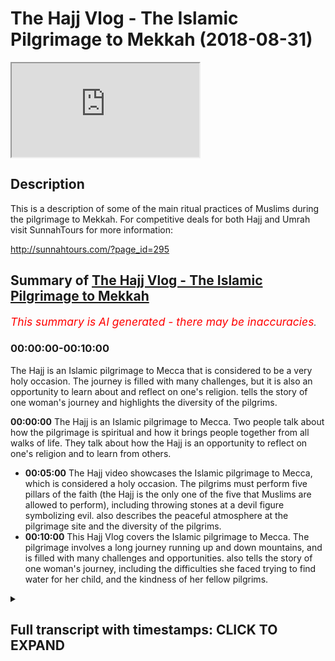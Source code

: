 # The Hajj Vlog - The Islamic Pilgrimage to Mekkah (2018-08-31)

<iframe loading='lazy' allow='autoplay' src='https://www.youtube.com/embed/uuY1dzbOJuA'></iframe>

## Description

This is a description of some of the main ritual practices of Muslims during the pilgrimage to Mekkah. For competitive deals for both Hajj and Umrah visit SunnahTours for more information:

<http://sunnahtours.com/?page_id=295>

## Summary of [The Hajj Vlog - The Islamic Pilgrimage to Mekkah](https://www.youtube.com/watch?v=uuY1dzbOJuA)

*<span style="color:red; font-size:125%">This summary is AI generated - there may be inaccuracies</span>. [](/)*

### <a onclick="modifyYTiframeseektime('0')">00:00:00-00:10:00</a>

The Hajj is an Islamic pilgrimage to Mecca that is considered to be a very holy occasion. The journey is filled with many challenges, but it is also an opportunity to learn about and reflect on one's religion.  tells the story of one woman's journey and highlights the diversity of the pilgrims.

**<a onclick="modifyYTiframeseektime('0')">00:00:00</a>** The Hajj is an Islamic pilgrimage to Mecca. Two people talk about how the pilgrimage is spiritual and how it brings people together from all walks of life. They talk about how the Hajj is an opportunity to reflect on one's religion and to learn from others.

* **<a onclick="modifyYTiframeseektime('300')">00:05:00</a>** The Hajj video showcases the Islamic pilgrimage to Mecca, which is considered a holy occasion. The pilgrims must perform five pillars of the faith (the Hajj is the only one of the five that Muslims are allowed to perform), including throwing stones at a devil figure symbolizing evil.  also describes the peaceful atmosphere at the pilgrimage site and the diversity of the pilgrims.
* **<a onclick="modifyYTiframeseektime('600')">00:10:00</a>** This Hajj Vlog covers the Islamic pilgrimage to Mecca. The pilgrimage involves a long journey running up and down mountains, and is filled with many challenges and opportunities.  also tells the story of one woman's journey, including the difficulties she faced trying to find water for her child, and the kindness of her fellow pilgrims.

<details><summary><h2>Full transcript with timestamps: CLICK TO EXPAND</h2></summary>

<a onclick="modifyYTiframeseektime('0')">0:00:00</a> two in the morning this is the best time  
<a onclick="modifyYTiframeseektime('16')">0:00:16</a> G promoting some Natasia representing  
<a onclick="modifyYTiframeseektime('20')">0:00:20</a> the bagel oh no babe no make enough  
<a onclick="modifyYTiframeseektime('28')">0:00:28</a>  he could've made  
<a onclick="modifyYTiframeseektime('35')">0:00:35</a> the breakaway let me kind of  
<a onclick="modifyYTiframeseektime('44')">0:00:44</a>  he could've made  
<a onclick="modifyYTiframeseektime('62')">0:01:02</a> their sacrifice  
<a onclick="modifyYTiframeseektime('65')">0:01:05</a> and this wedge was they here publication  
<a onclick="modifyYTiframeseektime('68')">0:01:08</a> was there  
<a onclick="modifyYTiframeseektime('70')">0:01:10</a> for that period of time for two days now  
<a onclick="modifyYTiframeseektime('72')">0:01:12</a> it's because of your mouth people I want  
<a onclick="modifyYTiframeseektime('75')">0:01:15</a> to come to Mina and the space that we  
<a onclick="modifyYTiframeseektime('77')">0:01:17</a> have we're forced to sleep first  
<a onclick="modifyYTiframeseektime('81')">0:01:21</a> so in this room and away in here there  
<a onclick="modifyYTiframeseektime('83')">0:01:23</a> might be how many people  
<a onclick="modifyYTiframeseektime('84')">0:01:24</a> they typically have a to the point of  
<a onclick="modifyYTiframeseektime('87')">0:01:27</a> the first move location if you look at  
<a onclick="modifyYTiframeseektime('89')">0:01:29</a> the kind of bench there  
<a onclick="modifyYTiframeseektime('93')">0:01:33</a> one right next to the other what I love  
<a onclick="modifyYTiframeseektime('95')">0:01:35</a> about men are for myself please the fact  
<a onclick="modifyYTiframeseektime('97')">0:01:37</a> that where you meet different brothers  
<a onclick="modifyYTiframeseektime('98')">0:01:38</a> every year so because you did such  
<a onclick="modifyYTiframeseektime('100')">0:01:40</a> confined spaces you have to talk to the  
<a onclick="modifyYTiframeseektime('102')">0:01:42</a> guy next to you you break down them  
<a onclick="modifyYTiframeseektime('104')">0:01:44</a> kinda party years he literally showed  
<a onclick="modifyYTiframeseektime('106')">0:01:46</a> older and you end up making good friends  
<a onclick="modifyYTiframeseektime('109')">0:01:49</a> here and bonding over like start off my  
<a onclick="modifyYTiframeseektime('112')">0:01:52</a> religion and start sharing best  
<a onclick="modifyYTiframeseektime('114')">0:01:54</a> practices in stuff will help you make go  
<a onclick="modifyYTiframeseektime('117')">0:01:57</a> are what helps you in your ibadan stupid  
<a onclick="modifyYTiframeseektime('120')">0:02:00</a> are so ii mean i just love sharing back  
<a onclick="modifyYTiframeseektime('123')">0:02:03</a> best practices here with different  
<a onclick="modifyYTiframeseektime('124')">0:02:04</a> different brothers every single year  
<a onclick="modifyYTiframeseektime('125')">0:02:05</a> when you go back to like i think it for  
<a onclick="modifyYTiframeseektime('132')">0:02:12</a> me i've already gotten incredible sense  
<a onclick="modifyYTiframeseektime('133')">0:02:13</a> of appreciation for everything more  
<a onclick="modifyYTiframeseektime('142')">0:02:22</a> space it makes you think wow look at  
<a onclick="modifyYTiframeseektime('145')">0:02:25</a> this will be given  
<a onclick="modifyYTiframeseektime('175')">0:02:55</a> why over here and this is the ninth day  
<a onclick="modifyYTiframeseektime('178')">0:02:58</a> of the Hajj and is the most important  
<a onclick="modifyYTiframeseektime('181')">0:03:01</a> day of the hatch a Jaffa which is the  
<a onclick="modifyYTiframeseektime('184')">0:03:04</a> hatch is Arabic so without coming to  
<a onclick="modifyYTiframeseektime('187')">0:03:07</a> this place then your heart is no except  
<a onclick="modifyYTiframeseektime('190')">0:03:10</a> it's one of the main pillars is the  
<a onclick="modifyYTiframeseektime('192')">0:03:12</a> biggest pillow the hatch I wonder is  
<a onclick="modifyYTiframeseektime('195')">0:03:15</a> this basically you come from panelizer  
<a onclick="modifyYTiframeseektime('196')">0:03:16</a> morning time and you spend the whole day  
<a onclick="modifyYTiframeseektime('198')">0:03:18</a> here as you can see kind of around the  
<a onclick="modifyYTiframeseektime('200')">0:03:20</a> world what the gist is that you  
<a onclick="modifyYTiframeseektime('203')">0:03:23</a> secluded  
<a onclick="modifyYTiframeseektime('208')">0:03:28</a> specialized diet but also any do I think  
<a onclick="modifyYTiframeseektime('210')">0:03:30</a> making some location activation this is  
<a onclick="modifyYTiframeseektime('213')">0:03:33</a> what the 90 days were about literally  
<a onclick="modifyYTiframeseektime('215')">0:03:35</a> coming here being here and supplication  
<a onclick="modifyYTiframeseektime('226')">0:03:46</a> and  
<a onclick="modifyYTiframeseektime('235')">0:03:55</a> [Music]  
<a onclick="modifyYTiframeseektime('266')">0:04:26</a> and it's an amazing feeling being  
<a onclick="modifyYTiframeseektime('267')">0:04:27</a> amongst millions of people everybody's  
<a onclick="modifyYTiframeseektime('270')">0:04:30</a> been in the same direction towards the  
<a onclick="modifyYTiframeseektime('273')">0:04:33</a> same goal  
<a onclick="modifyYTiframeseektime('273')">0:04:33</a> and it's very spiritual it's area so we  
<a onclick="modifyYTiframeseektime('276')">0:04:36</a> have all different types of people  
<a onclick="modifyYTiframeseektime('277')">0:04:37</a> performing the Hajj this year from the  
<a onclick="modifyYTiframeseektime('280')">0:04:40</a> young to the old my sleeping bag  
<a onclick="modifyYTiframeseektime('295')">0:04:55</a> everyone's packed thanks to each other  
<a onclick="modifyYTiframeseektime('299')">0:04:59</a> minimal gaps between each other so we  
<a onclick="modifyYTiframeseektime('302')">0:05:02</a> can be considerate to other people  
<a onclick="modifyYTiframeseektime('317')">0:05:17</a> fulfill that refinement  
<a onclick="modifyYTiframeseektime('321')">0:05:21</a> and tomorrow girl to study the down  
<a onclick="modifyYTiframeseektime('324')">0:05:24</a> at the camera and then we will go to the  
<a onclick="modifyYTiframeseektime('328')">0:05:28</a> pattern either by foot to about taxi  
<a onclick="modifyYTiframeseektime('331')">0:05:31</a> sure yeah we'll see how you feel  
<a onclick="modifyYTiframeseektime('332')">0:05:32</a> tomorrow just seven seconds you're on  
<a onclick="modifyYTiframeseektime('338')">0:05:38</a> the cover for me Messiah is way tougher  
<a onclick="modifyYTiframeseektime('342')">0:05:42</a> Marwa seven times and then fun  
<a onclick="modifyYTiframeseektime('345')">0:05:45</a> completion  
<a onclick="modifyYTiframeseektime('347')">0:05:47</a> [Music]  
<a onclick="modifyYTiframeseektime('352')">0:05:52</a> our actually complete all the pillars of  
<a onclick="modifyYTiframeseektime('356')">0:05:56</a> our Patrick  
<a onclick="modifyYTiframeseektime('361')">0:06:01</a> all of our group are here and we're  
<a onclick="modifyYTiframeseektime('364')">0:06:04</a> camping in the desert it's a beautiful  
<a onclick="modifyYTiframeseektime('366')">0:06:06</a> sight people from all over it's a real  
<a onclick="modifyYTiframeseektime('373')">0:06:13</a> situation right now I feel like  
<a onclick="modifyYTiframeseektime('378')">0:06:18</a> descriptions of the day of judgment  
<a onclick="modifyYTiframeseektime('380')">0:06:20</a> every like so many people walk in one  
<a onclick="modifyYTiframeseektime('382')">0:06:22</a> direction look everyone's cost against  
<a onclick="modifyYTiframeseektime('384')">0:06:24</a> one another through like it reminds me  
<a onclick="modifyYTiframeseektime('392')">0:06:32</a> of the movie you know when there's like  
<a onclick="modifyYTiframeseektime('394')">0:06:34</a> a storm or tsunami and then they have to  
<a onclick="modifyYTiframeseektime('397')">0:06:37</a> evacuate like areas they like they go to  
<a onclick="modifyYTiframeseektime('401')">0:06:41</a> like a church inside and then they sleep  
<a onclick="modifyYTiframeseektime('403')">0:06:43</a> in the church it reminds me of that but  
<a onclick="modifyYTiframeseektime('405')">0:06:45</a> outside I could never imagine having  
<a onclick="modifyYTiframeseektime('409')">0:06:49</a> super like this everything we sleep with  
<a onclick="modifyYTiframeseektime('412')">0:06:52</a> the scorpions in the and ants okay I  
<a onclick="modifyYTiframeseektime('423')">0:07:03</a> think we say good night for now  
<a onclick="modifyYTiframeseektime('424')">0:07:04</a> inshallah we will reconvene after  
<a onclick="modifyYTiframeseektime('434')">0:07:14</a> biggest muscle  
<a onclick="modifyYTiframeseektime('439')">0:07:19</a> [Music]  
<a onclick="modifyYTiframeseektime('445')">0:07:25</a> sorry 100 allow just leaving the leaper  
<a onclick="modifyYTiframeseektime('449')">0:07:29</a> now working through  
<a onclick="modifyYTiframeseektime('451')">0:07:31</a> as you can see millions of people are  
<a onclick="modifyYTiframeseektime('452')">0:07:32</a> gathered today  
<a onclick="modifyYTiframeseektime('454')">0:07:34</a> literally shoulder-to-shoulder this road  
<a onclick="modifyYTiframeseektime('457')">0:07:37</a> before when we came in it wasn't busy at  
<a onclick="modifyYTiframeseektime('459')">0:07:39</a> all and now we look it's full of  
<a onclick="modifyYTiframeseektime('463')">0:07:43</a> different nationalities  
<a onclick="modifyYTiframeseektime('465')">0:07:45</a> it's a very poor inspiring experience  
<a onclick="modifyYTiframeseektime('471')">0:07:51</a> I've ever encountered in my life  
<a onclick="modifyYTiframeseektime('474')">0:07:54</a> they can see all the country flags here  
<a onclick="modifyYTiframeseektime('475')">0:07:55</a> waving wave shows you that  
<a onclick="modifyYTiframeseektime('479')">0:07:59</a> you know whoever you're from  
<a onclick="modifyYTiframeseektime('482')">0:08:02</a> nice  
<a onclick="modifyYTiframeseektime('491')">0:08:11</a> [Music]  
<a onclick="modifyYTiframeseektime('503')">0:08:23</a> kinds of directions you got here people  
<a onclick="modifyYTiframeseektime('506')">0:08:26</a> coming in up to the first floor this is  
<a onclick="modifyYTiframeseektime('513')">0:08:33</a> why everyone has here meet you I've got  
<a onclick="modifyYTiframeseektime('515')">0:08:35</a> my father as well  
<a onclick="modifyYTiframeseektime('516')">0:08:36</a> so this these stones you throw them at  
<a onclick="modifyYTiframeseektime('521')">0:08:41</a> the pillar which symbolizes the devil  
<a onclick="modifyYTiframeseektime('524')">0:08:44</a> actually and this is part of the ritual  
<a onclick="modifyYTiframeseektime('527')">0:08:47</a> which the Prophet directed us to and so  
<a onclick="modifyYTiframeseektime('532')">0:08:52</a> we're going to be doing that insha'Allah  
<a onclick="modifyYTiframeseektime('533')">0:08:53</a> trying to then head off to do the rest  
<a onclick="modifyYTiframeseektime('537')">0:08:57</a> of the rights on the tenth day of the  
<a onclick="modifyYTiframeseektime('540')">0:09:00</a> highway  
<a onclick="modifyYTiframeseektime('564')">0:09:24</a> when you come back to the 11 for talk  
<a onclick="modifyYTiframeseektime('565')">0:09:25</a> day we're gonna go  
<a onclick="modifyYTiframeseektime('574')">0:09:34</a> one stone in the Chacon today so you can  
<a onclick="modifyYTiframeseektime('581')">0:09:41</a> in the back of the taxi as you see this  
<a onclick="modifyYTiframeseektime('583')">0:09:43</a> for people like the ledger  
<a onclick="modifyYTiframeseektime('590')">0:09:50</a> and this is very tranquil  
<a onclick="modifyYTiframeseektime('613')">0:10:13</a> anytime  
<a onclick="modifyYTiframeseektime('620')">0:10:20</a> [Music]  
<a onclick="modifyYTiframeseektime('621')">0:10:21</a> Safa and Marwah  
<a onclick="modifyYTiframeseektime('627')">0:10:27</a> running up and down  
<a onclick="modifyYTiframeseektime('633')">0:10:33</a> and the line goes all the way to the end  
<a onclick="modifyYTiframeseektime('639')">0:10:39</a> now stop my mother to mountains which  
<a onclick="modifyYTiframeseektime('642')">0:10:42</a> was the site of her job  
<a onclick="modifyYTiframeseektime('645')">0:10:45</a> obviously was printed with Abraham she  
<a onclick="modifyYTiframeseektime('648')">0:10:48</a> was a slave girl of Abraham actually  
<a onclick="modifyYTiframeseektime('652')">0:10:52</a> actually  
<a onclick="modifyYTiframeseektime('654')">0:10:54</a> it's my  
<a onclick="modifyYTiframeseektime('658')">0:10:58</a> you see  
<a onclick="modifyYTiframeseektime('667')">0:11:07</a> for people to know the story was  
<a onclick="modifyYTiframeseektime('670')">0:11:10</a> literally  
<a onclick="modifyYTiframeseektime('678')">0:11:18</a> trying to look for water for her child  
<a onclick="modifyYTiframeseektime('681')">0:11:21</a> she cannot find the water now eventually  
<a onclick="modifyYTiframeseektime('685')">0:11:25</a> what hapless she  
<a onclick="modifyYTiframeseektime('688')">0:11:28</a> and Samsung Porter Samsung was a kind of  
<a onclick="modifyYTiframeseektime('692')">0:11:32</a> water which still flows until this day  
<a onclick="modifyYTiframeseektime('694')">0:11:34</a> and find the Samsung on the side  
<a onclick="modifyYTiframeseektime('742')">0:12:22</a> things like  
<a onclick="modifyYTiframeseektime('744')">0:12:24</a> we had together  
<a onclick="modifyYTiframeseektime('754')">0:12:34</a> it has to do that but we decided to walk  
<a onclick="modifyYTiframeseektime('775')">0:12:55</a> from almost every location to every  
<a onclick="modifyYTiframeseektime('777')">0:12:57</a> other location so it's a lot of walking  
<a onclick="modifyYTiframeseektime('779')">0:12:59</a> every day was like three hours walking  
<a onclick="modifyYTiframeseektime('781')">0:13:01</a> at least  
<a onclick="modifyYTiframeseektime('782')">0:13:02</a> love kilometers and so makes you  
<a onclick="modifyYTiframeseektime('785')">0:13:05</a> appreciate them they transmit your  
<a onclick="modifyYTiframeseektime('787')">0:13:07</a> clothes to your family to space you have  
<a onclick="modifyYTiframeseektime('790')">0:13:10</a> a home  
<a onclick="modifyYTiframeseektime('790')">0:13:10</a> it's absolutely everything so  
<a onclick="modifyYTiframeseektime('794')">0:13:14</a> LaMichael wanna be not makin uh  
<a onclick="modifyYTiframeseektime('803')">0:13:23</a>  he could've made  
<a onclick="modifyYTiframeseektime('807')">0:13:27</a> good  
<a onclick="modifyYTiframeseektime('810')">0:13:30</a> no break alone  
<a onclick="modifyYTiframeseektime('813')">0:13:33</a> wannabe not my kind of  
<a onclick="modifyYTiframeseektime('818')">0:13:38</a> should he cut up  
</details>
